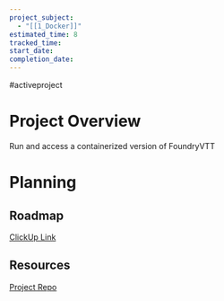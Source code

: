 ```yaml
---
project_subject:
  - "[[1_Docker]]"
estimated_time: 8
tracked_time: 
start_date: 
completion_date:
---
```

#activeproject
# Project Overview
Run and access a containerized version of FoundryVTT
# Planning
## Roadmap
[ClickUp Link](https://app.clickup.com/t/86a5ytn2v)
## Resources
[Project Repo]()